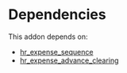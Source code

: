 # Dependencies

This addon depends on:

- [hr_expense_sequence](../../../../odoo-bringout-oca-hr-expense-hr_expense_sequence)
- [hr_expense_advance_clearing](../../../../odoo-bringout-oca-hr-expense-hr_expense_advance_clearing)
